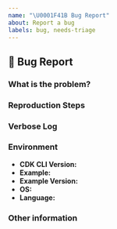 ```yaml
---
name: "\U0001F41B Bug Report"
about: Report a bug
labels: bug, needs-triage
---
```


## :bug: Bug Report

### What is the problem?

<!--
Describe in as much detail as possible the problem that you have identified.
Please identify clearly what example the problem relates to.
-->

### Reproduction Steps

<!--
Whenever possible, add reference to the minimal reproduction of the issue, as
this will greatly help with identifying the root cause of the problem, and
ensuring a candidate fix is working.

If your minimal reprodiction is large, you may provide references to a [gist][1]
or any other publicly viewable location.
-->

### Verbose Log

<!--
If the output is very large, you may store it in a [gist][1]. In any case,
please review the contents of the log you are about to submit and edit any
confidential information out.

[1]: https://gist.github.com
-->

### Environment

- **CDK CLI Version:** <!-- Output of `cdk version` -->
- **Example:** <!-- Name of the example in question -->
- **Example Version:** <!-- Version of the module in question -->
- **OS:** <!-- [all | Windows 10 | OSX Mojave | Ubuntu | etc... ] -->
- **Language:** <!-- [all | TypeScript | Java | Python ] etc... ] -->

### Other information

<!-- e.g. detailed explanation, stacktraces, related issues, suggestions how to fix, links for us to have context, eg. associated pull-request, stackoverflow, gitter, etc -->
